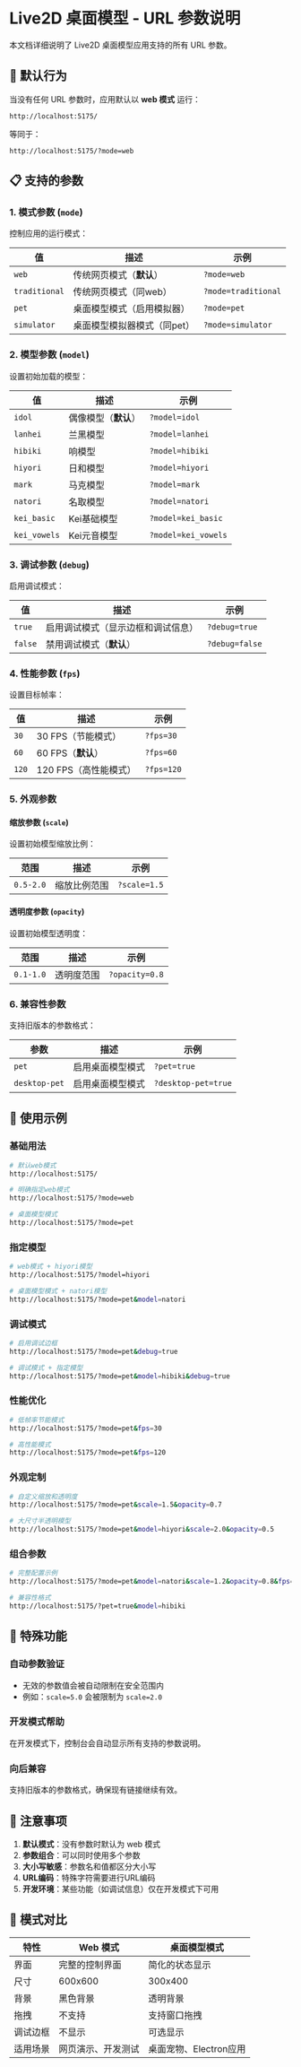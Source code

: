 # Live2D 桌面模型 - URL 参数说明

本文档详细说明了 Live2D 桌面模型应用支持的所有 URL 参数。

## 🎯 默认行为

当没有任何 URL 参数时，应用默认以 **web 模式** 运行：

```
http://localhost:5175/
```

等同于：

```
http://localhost:5175/?mode=web
```

## 📋 支持的参数

### 1. 模式参数 (`mode`)

控制应用的运行模式：

| 值 | 描述 | 示例 |
|---|---|---|
| `web` | 传统网页模式（**默认**） | `?mode=web` |
| `traditional` | 传统网页模式（同web） | `?mode=traditional` |
| `pet` | 桌面模型模式（启用模拟器） | `?mode=pet` |
| `simulator` | 桌面模型模拟器模式（同pet） | `?mode=simulator` |

### 2. 模型参数 (`model`)

设置初始加载的模型：

| 值 | 描述 | 示例 |
|---|---|---|
| `idol` | 偶像模型（**默认**） | `?model=idol` |
| `lanhei` | 兰黑模型 | `?model=lanhei` |
| `hibiki` | 响模型 | `?model=hibiki` |
| `hiyori` | 日和模型 | `?model=hiyori` |
| `mark` | 马克模型 | `?model=mark` |
| `natori` | 名取模型 | `?model=natori` |
| `kei_basic` | Kei基础模型 | `?model=kei_basic` |
| `kei_vowels` | Kei元音模型 | `?model=kei_vowels` |

### 3. 调试参数 (`debug`)

启用调试模式：

| 值 | 描述 | 示例 |
|---|---|---|
| `true` | 启用调试模式（显示边框和调试信息） | `?debug=true` |
| `false` | 禁用调试模式（**默认**） | `?debug=false` |

### 4. 性能参数 (`fps`)

设置目标帧率：

| 值 | 描述 | 示例 |
|---|---|---|
| `30` | 30 FPS（节能模式） | `?fps=30` |
| `60` | 60 FPS（**默认**） | `?fps=60` |
| `120` | 120 FPS（高性能模式） | `?fps=120` |

### 5. 外观参数

#### 缩放参数 (`scale`)

设置初始模型缩放比例：

| 范围 | 描述 | 示例 |
|---|---|---|
| `0.5-2.0` | 缩放比例范围 | `?scale=1.5` |

#### 透明度参数 (`opacity`)

设置初始模型透明度：

| 范围 | 描述 | 示例 |
|---|---|---|
| `0.1-1.0` | 透明度范围 | `?opacity=0.8` |

### 6. 兼容性参数

支持旧版本的参数格式：

| 参数 | 描述 | 示例 |
|---|---|---|
| `pet` | 启用桌面模型模式 | `?pet=true` |
| `desktop-pet` | 启用桌面模型模式 | `?desktop-pet=true` |

## 🚀 使用示例

### 基础用法

```bash
# 默认web模式
http://localhost:5175/

# 明确指定web模式
http://localhost:5175/?mode=web

# 桌面模型模式
http://localhost:5175/?mode=pet
```

### 指定模型

```bash
# web模式 + hiyori模型
http://localhost:5175/?model=hiyori

# 桌面模型模式 + natori模型
http://localhost:5175/?mode=pet&model=natori
```

### 调试模式

```bash
# 启用调试边框
http://localhost:5175/?mode=pet&debug=true

# 调试模式 + 指定模型
http://localhost:5175/?mode=pet&model=hibiki&debug=true
```

### 性能优化

```bash
# 低帧率节能模式
http://localhost:5175/?mode=pet&fps=30

# 高性能模式
http://localhost:5175/?mode=pet&fps=120
```

### 外观定制

```bash
# 自定义缩放和透明度
http://localhost:5175/?mode=pet&scale=1.5&opacity=0.7

# 大尺寸半透明模型
http://localhost:5175/?mode=pet&model=hiyori&scale=2.0&opacity=0.5
```

### 组合参数

```bash
# 完整配置示例
http://localhost:5175/?mode=pet&model=natori&scale=1.2&opacity=0.8&fps=60&debug=true

# 兼容性格式
http://localhost:5175/?pet=true&model=hibiki
```

## 🔧 特殊功能

### 自动参数验证

- 无效的参数值会被自动限制在安全范围内
- 例如：`scale=5.0` 会被限制为 `scale=2.0`

### 开发模式帮助

在开发模式下，控制台会自动显示所有支持的参数说明。

### 向后兼容

支持旧版本的参数格式，确保现有链接继续有效。

## 📝 注意事项

1. **默认模式**：没有参数时默认为 web 模式
2. **参数组合**：可以同时使用多个参数
3. **大小写敏感**：参数名和值都区分大小写
4. **URL编码**：特殊字符需要进行URL编码
5. **开发环境**：某些功能（如调试信息）仅在开发模式下可用

## 🎨 模式对比

| 特性 | Web 模式 | 桌面模型模式 |
|---|---|---|
| 界面 | 完整的控制界面 | 简化的状态显示 |
| 尺寸 | 600x600 | 300x400 |
| 背景 | 黑色背景 | 透明背景 |
| 拖拽 | 不支持 | 支持窗口拖拽 |
| 调试边框 | 不显示 | 可选显示 |
| 适用场景 | 网页演示、开发测试 | 桌面宠物、Electron应用 |
